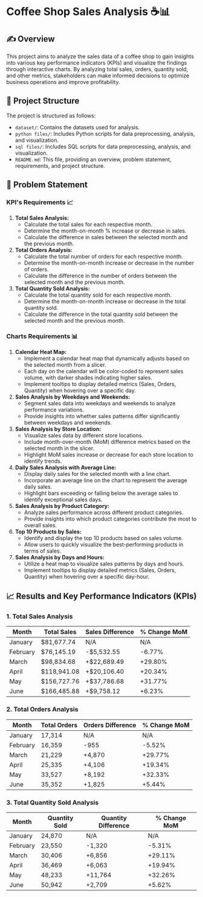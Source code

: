 # Coffee Shop Sales Analysis ☕📊
## ✍️ Overview
This project aims to analyze the sales data of a coffee shop to gain insights into various key performance indicators (KPIs) and visualize the findings through interactive charts. By analyzing total sales, orders, quantity sold, and other metrics, stakeholders can make informed decisions to optimize business operations and improve profitability.

## 📂 Project Structure
The project is structured as follows:
- `dataset/`: Contains the datasets used for analysis.
- `python files/`: Includes Python scripts for data preprocessing, analysis, and visualization.
- `sql files/`: Includes SQL scripts for data preprocessing, analysis, and visualization.
- `README.md`: This file, providing an overview, problem statement, requirements, and project structure.

## 🎯 Problem Statement 

### KPI's Requirements 📈
1. **Total Sales Analysis:**
   - Calculate the total sales for each respective month.
   - Determine the month-on-month % increase or decrease in sales.
   - Calculate the difference in sales between the selected month and the previous month.
2. **Total Orders Analysis:**
   - Calculate the total number of orders for each respective month.
   - Determine the month-on-month increase or decrease in the number of orders.
   - Calculate the difference in the number of orders between the selected month and the previous month.
3. **Total Quantity Sold Analysis:**
   - Calculate the total quantity sold for each respective month.
   - Determine the month-on-month increase or decrease in the total quantity sold.
   - Calculate the difference in the total quantity sold between the selected month and the previous month.

### Charts Requirements 📊
1. **Calendar Heat Map:**
   - Implement a calendar heat map that dynamically adjusts based on the selected month from a slicer.
   - Each day on the calendar will be color-coded to represent sales volume, with darker shades indicating higher sales.
   - Implement tooltips to display detailed metrics (Sales, Orders, Quantity) when hovering over a specific day.
2. **Sales Analysis by Weekdays and Weekends:**
   - Segment sales data into weekdays and weekends to analyze performance variations.
   - Provide insights into whether sales patterns differ significantly between weekdays and weekends.
3. **Sales Analysis by Store Location:**
   - Visualize sales data by different store locations.
   - Include month-over-month (MoM) difference metrics based on the selected month in the slicer.
   - Highlight MoM sales increase or decrease for each store location to identify trends.
4. **Daily Sales Analysis with Average Line:**
   - Display daily sales for the selected month with a line chart.
   - Incorporate an average line on the chart to represent the average daily sales.
   - Highlight bars exceeding or falling below the average sales to identify exceptional sales days.
5. **Sales Analysis by Product Category:**
   - Analyze sales performance across different product categories.
   - Provide insights into which product categories contribute the most to overall sales.
6. **Top 10 Products by Sales:**
   - Identify and display the top 10 products based on sales volume.
   - Allow users to quickly visualize the best-performing products in terms of sales.
7. **Sales Analysis by Days and Hours:**
   - Utilize a heat map to visualize sales patterns by days and hours.
   - Implement tooltips to display detailed metrics (Sales, Orders, Quantity) when hovering over a specific day-hour.
  
## 📈 Results and Key Performance Indicators (KPIs) 

### 1. **Total Sales Analysis**
| Month  | Total Sales | Sales Difference | % Change MoM |
|--------|-------------|------------------|--------------|
| January  | $81,677.74  | N/A              | N/A          |
| February | $76,145.19  | -$5,532.55       | -6.77%       |
| March    | $98,834.68  | +$22,689.49      | +29.80%      |
| April    | $118,941.08 | +$20,106.40      | +20.34%      |
| May      | $156,727.76 | +$37,786.68      | +31.77%      |
| June     | $166,485.88 | +$9,758.12       | +6.23%       |

### 2. **Total Orders Analysis**
| Month  | Total Orders | Orders Difference | % Change MoM |
|--------|--------------|-------------------|--------------|
| January  | 17,314       | N/A               | N/A          |
| February | 16,359       | -955              | -5.52%       |
| March    | 21,229       | +4,870            | +29.77%      |
| April    | 25,335       | +4,106            | +19.34%      |
| May      | 33,527       | +8,192            | +32.33%      |
| June     | 35,352       | +1,825            | +5.44%       |

### 3. **Total Quantity Sold Analysis**
| Month  | Quantity Sold | Quantity Difference | % Change MoM |
|--------|---------------|---------------------|--------------|
| January  | 24,870        | N/A                 | N/A          |
| February | 23,550        | -1,320              | -5.31%       |
| March    | 30,406        | +6,856              | +29.11%      |
| April    | 36,469        | +6,063              | +19.94%      |
| May      | 48,233        | +11,764             | +32.26%      |
| June     | 50,942        | +2,709              | +5.62%       |


